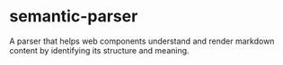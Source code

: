 # semantic-parser
A parser that helps web components understand and render markdown content by identifying its structure and meaning.
